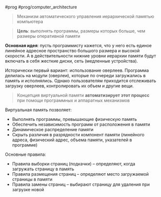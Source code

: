 #prog #prog/computer_architecture

> Механизм автоматического управления иерархической памятью компьютера

> **Цель**: выполнять программы, размеры которых больше, чем размеры оперативной памяти 

**Основная идея**: пусть программисту кажется, что у него есть единое линейное адресное пространство большого размера и высокой скорости. А в действительности нижние уровни иерархии памяти будут включать в себя жесткие диски, сеть (медленные устройства).

Исторически первый вариант: использование оверлеев. Программа делилась на модули (оверлеи), которые по очереди загружались в память и исполнялись. Однако пользователям приходится отслеживать загрузку оверлеев, контролировать их объем и другие вещи.

> Концепция виртуальной памяти **автоматизирует этот процесс** при помощи программных и аппаратных механизмов

Виртуальная память позволяет:
- Выполнять программы, превышающие физическую память
- Обеспечить независимость программ от расположения в памяти
- Динамическое распределение памяти
- Скрыть различия в разрядности компонент памяти (линейного адреса, физический адрес, объема памяти, указателей в программе)

Основные правила:
- Правила выборки страниц (подкачки) – определяют, когда загружать страницу в память
- Правила размещения страниц – определяют место загружаемой страницы в памяти
- Правила замены страниц – выбирают страницу для удаления при загрузке новой

